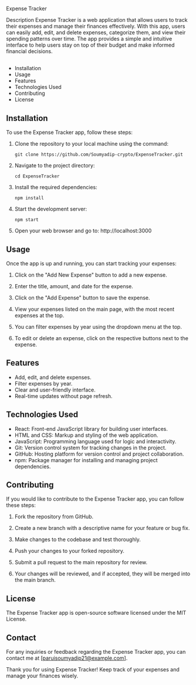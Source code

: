 Expense Tracker

Description
Expense Tracker is a web application that allows users to track their expenses and manage their finances effectively. With this app, users can easily add, edit, and delete expenses, categorize them, and view their spending patterns over time. The app provides a simple and intuitive interface to help users stay on top of their budget and make informed financial decisions.
## 
- Installation
- Usage
- Features
- Technologies Used
- Contributing
- License

## Installation
To use the Expense Tracker app, follow these steps:

1. Clone the repository to your local machine using the command:
   ```
   git clone https://github.com/Soumyadip-crypto/ExpenseTracker.git
   ```

2. Navigate to the project directory:
   ```
   cd ExpenseTracker
   ```

3. Install the required dependencies:
   ```
   npm install
   ```

4. Start the development server:
   ```
   npm start
   ```

5. Open your web browser and go to: http://localhost:3000

## Usage
Once the app is up and running, you can start tracking your expenses:

1. Click on the "Add New Expense" button to add a new expense.

2. Enter the title, amount, and date for the expense.

3. Click on the "Add Expense" button to save the expense.

4. View your expenses listed on the main page, with the most recent expenses at the top.

5. You can filter expenses by year using the dropdown menu at the top.

6. To edit or delete an expense, click on the respective buttons next to the expense.

## Features
- Add, edit, and delete expenses.
- Filter expenses by year.
- Clear and user-friendly interface.
- Real-time updates without page refresh.

## Technologies Used
- React: Front-end JavaScript library for building user interfaces.
- HTML and CSS: Markup and styling of the web application.
- JavaScript: Programming language used for logic and interactivity.
- Git: Version control system for tracking changes in the project.
- GitHub: Hosting platform for version control and project collaboration.
- npm: Package manager for installing and managing project dependencies.

## Contributing
If you would like to contribute to the Expense Tracker app, you can follow these steps:

1. Fork the repository from GitHub.

2. Create a new branch with a descriptive name for your feature or bug fix.

3. Make changes to the codebase and test thoroughly.

4. Push your changes to your forked repository.

5. Submit a pull request to the main repository for review.

6. Your changes will be reviewed, and if accepted, they will be merged into the main branch.

## License
The Expense Tracker app is open-source software licensed under the MIT License.

## Contact
For any inquiries or feedback regarding the Expense Tracker app, you can contact me at [paruisoumyadip21@example.com].

Thank you for using Expense Tracker! Keep track of your expenses and manage your finances wisely.
